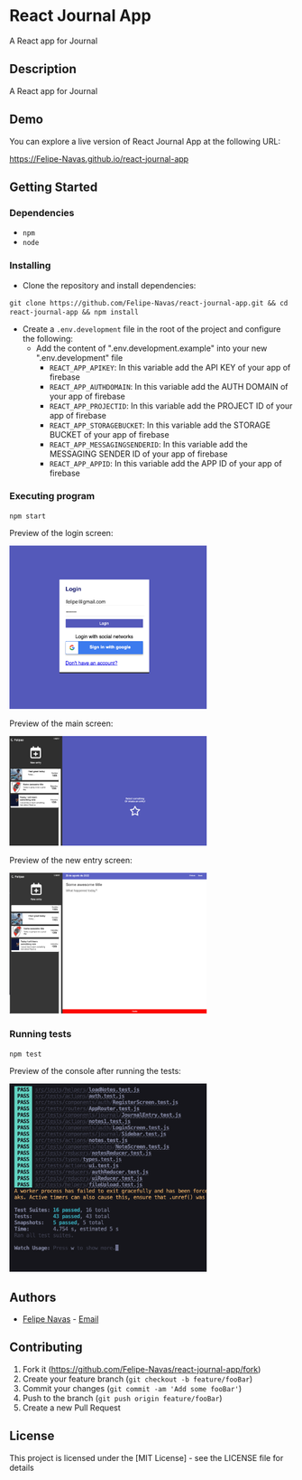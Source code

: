 # React Journal App

A React app for Journal

## Description

A React app for Journal

## Demo

You can explore a live version of React Journal App at the following URL:

https://Felipe-Navas.github.io/react-journal-app

## Getting Started

### Dependencies

- `npm`
- `node`

### Installing

- Clone the repository and install dependencies:

```
git clone https://github.com/Felipe-Navas/react-journal-app.git && cd react-journal-app && npm install
```

- Create a `.env.development` file in the root of the project and configure the following:
  - Add the content of ".env.development.example" into your new ".env.development" file
    - `REACT_APP_APIKEY`: In this variable add the API KEY of your app of firebase
    - `REACT_APP_AUTHDOMAIN`: In this variable add the AUTH DOMAIN of your app of firebase
    - `REACT_APP_PROJECTID`: In this variable add the PROJECT ID of your app of firebase
    - `REACT_APP_STORAGEBUCKET`: In this variable add the STORAGE BUCKET of your app of firebase
    - `REACT_APP_MESSAGINGSENDERID`: In this variable add the MESSAGING SENDER ID of your app of firebase
    - `REACT_APP_APPID`: In this variable add the APP ID of your app of firebase

### Executing program

```
npm start
```

Preview of the login screen:

<img width="350" src="assets/LoginScreen.png" alt="Preview of the login screen" />

Preview of the main screen:

<img width="350" src="assets/MainScreen.png" alt="Preview of the main screen" />

Preview of the new entry screen:

<img width="350" src="assets/NewEntryScreen.png" alt="Preview of the new entry screen" />

### Running tests

```
npm test
```

Preview of the console after running the tests:

<img width="350" src="assets/TestPreview.png" alt="Preview of the console after running the tests" />

## Authors

- [Felipe Navas](https://www.linkedin.com/in/felipenavaslederhos) - [Email](mailto:felipenavas.itec@gmail.com?subject=[GitHub]%react-journal-app)

## Contributing

1. Fork it (<https://github.com/Felipe-Navas/react-journal-app/fork>)
2. Create your feature branch (`git checkout -b feature/fooBar`)
3. Commit your changes (`git commit -am 'Add some fooBar'`)
4. Push to the branch (`git push origin feature/fooBar`)
5. Create a new Pull Request

## License

This project is licensed under the [MIT License] - see the LICENSE file for details

